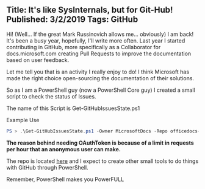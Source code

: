 Title: It's like SysInternals, but for Git-Hub!
Published: 3/2/2019
Tags: GitHub
---

Hi!
(Well... If the great Mark Russinovich allows me... obviously) 
I am back! It's been a busy year, hopefully, I'll write more often.
Last year I started contributing in GitHub, more specifically as a Collaborator for docs.microsoft.com creating Pull Requests to improve the documentation based on user feedback.

Let me tell you that is an activity I really enjoy to do! I think Microsoft has made the right choice open-sourcing the documentation of their solutions.

So as I am a PowerShell guy (now a PowerShell Core guy) I created a small script to check the status of Issues.

The name of this Script is Get-GitHubIssuesState.ps1

Example Use

```powershell
PS > .\Get-GitHubIssuesState.ps1 -Owner MicrosoftDocs -Repo officedocs-SkypeForBusiness -Issues 834,817,803,779,777,772,771,774,663 -OAuthtoken x02ab2e5xxx34ef25fea707cfb02542e9d7xxx
```

**The reason behind needing OAuthToken is because of a limit in requests per hour that an anonymous user can make.**

The repo is located [here](https://github.com/get-itips/PwshGitHubTools) and I expect to create other small tools to do things with GitHub through PowerShell.

Remember, PowerShell makes you PowerFULL

